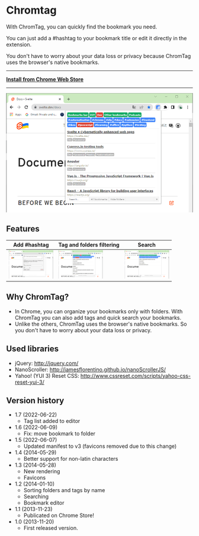 Chromtag
========

With ChromTag, you can quickly find the bookmark you need. 

You can just add a #hashtag to your bookmark title or edit it directly in the extension.

You don't have to worry about your data loss or privacy because ChromTag uses the browser's native bookmarks.

----

[**Install from Chrome Web Store**](https://chrome.google.com/webstore/detail/chromtag-tag-your-bookmar/epeiimpoigheahfbmmhadnfgimaacipk)

----

![ChromTag](./img/bookmarks-chromtag-filtering.png)

## Features

| Add #hashtag | Tag and folders filtering | Search  |
|---|---|---|
|  [![name](./img/bookmarks-chromtag_t.png)](./img/bookmarks-chromtag.png)  |  [![name](./img/bookmarks-chromtag-filtering_t.png)](./img/bookmarks-chromtag-filtering.png) |  [![name](./img/bookmarks-chromtag-search_t.png)](./img/bookmarks-chromtag-search.png) |


## Why ChromTag?

* In Chrome, you can organize your bookmarks only with folders. With ChromTag you can also add tags and quick search your bookmarks.
* Unlike the others, ChromTag uses the browser's native bookmarks. So you don't have to worry about your data loss or privacy.


## Used libraries

* jQuery: http://jquery.com/
* NanoScroller: http://jamesflorentino.github.io/nanoScrollerJS/
* Yahoo! (YUI 3) Reset CSS: http://www.cssreset.com/scripts/yahoo-css-reset-yui-3/

## Version history

* 1.7 (2022-06-22)
  * Tag list added to editor
* 1.6 (2022-06-09)
  * Fix: move bookmark to folder
* 1.5 (2022-06-07)
  * Updated manifest to v3 (favicons removed due to this change)
* 1.4 (2014-05-29)
  * Better support for non-latin characters
* 1.3 (2014-05-28)
  * New rendering
  * Favicons
* 1.2 (2014-01-10)
  * Sorting folders and tags by name
  * Searching
  * Bookmark editor
* 1.1 (2013-11-23)
  * Publicated on Chrome Store!
* 1.0 (2013-11-20)
  * First released version.